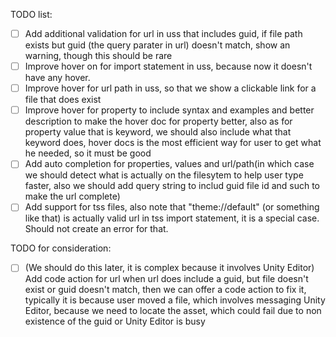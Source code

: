TODO list:
- [ ] Add additional validation for url in uss that includes guid, if file path exists but guid (the query parater in url) doesn't match, show an warning, though this should be rare
- [ ] Improve hover on for import statement in uss, because now it doesn't have any hover.
- [ ] Improve hover for url path in uss, so that we show a clickable link for a file that does exist
- [ ] Improve hover for property to include syntax and examples and better description to make the hover doc for property better, also as for property value that is keyword, we should also include what that keyword does, hover docs is the most efficient way for user to get what he needed, so it must be good
- [ ] Add auto completion for properties, values and url/path(in which case we should detect what is actually on the filesytem to help user type faster, also we should add query string to includ guid file id and such to make the url complete)
- [ ] Add support for tss files, also note that "theme://default" (or something like that) is actually valid url in tss import statement, it is a special case. Should not create an error for that.

TODO for consideration:
- [ ] (We should do this later, it is complex because it involves Unity Editor) Add code action for url when url does include a guid, but file doesn't exist or guid doesn't match, then we can offer a code action to fix it, typically it is because user moved a file, which involves messaging Unity Editor, because we need to locate the asset, which could fail due to non existence of the guid or Unity Editor is busy